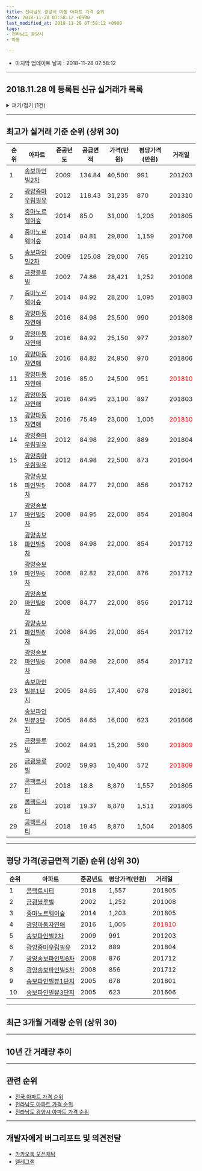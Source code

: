 ```yaml
---
title: 전라남도 광양시 마동 아파트 가격 순위
date: 2018-11-28 07:58:12 +0900
last_modified_at: 2018-11-28 07:58:12 +0900
tags:
- 전라남도 광양시
- 마동

---
```


* 마지막 업데이트 날짜 : 2018-11-28 07:58:12

---

## 2018.11.28 에 등록된 신규 실거래가 목록

<details>
<summary>펴기/접기 (1건)</summary>
<div markdown="1">

|아파트|준공년도|공급면적|가격(만원)|평당가격(만원)|거래일|
|---|---|---|---|---|---|
|[중마노르웨이숲](https://search.naver.com/search.naver?query=%EC%A0%84%EB%9D%BC%EB%82%A8%EB%8F%84+%EA%B4%91%EC%96%91%EC%8B%9C+%EB%A7%88%EB%8F%99+%EC%A4%91%EB%A7%88%EB%85%B8%EB%A5%B4%EC%9B%A8%EC%9D%B4%EC%88%B2)|2014|85.0|22,120|858|<span style="color:red">201811</span>|


</div>
</details>

---

## 최고가 실거래 기준 순위 (상위 30)


|순위|아파트|준공년도|공급면적|가격(만원)|평당가격(만원)|거래일|
|---|---|---|---|---|---|---|
|1|[송보파인빌2차](https://search.naver.com/search.naver?query=%EC%A0%84%EB%9D%BC%EB%82%A8%EB%8F%84+%EA%B4%91%EC%96%91%EC%8B%9C+%EB%A7%88%EB%8F%99+%EC%86%A1%EB%B3%B4%ED%8C%8C%EC%9D%B8%EB%B9%8C2%EC%B0%A8)|2009|134.84|40,500|991|201203|
|2|[광양중마우림필유](https://search.naver.com/search.naver?query=%EC%A0%84%EB%9D%BC%EB%82%A8%EB%8F%84+%EA%B4%91%EC%96%91%EC%8B%9C+%EB%A7%88%EB%8F%99+%EA%B4%91%EC%96%91%EC%A4%91%EB%A7%88%EC%9A%B0%EB%A6%BC%ED%95%84%EC%9C%A0)|2012|118.43|31,235|870|201310|
|3|[중마노르웨이숲](https://search.naver.com/search.naver?query=%EC%A0%84%EB%9D%BC%EB%82%A8%EB%8F%84+%EA%B4%91%EC%96%91%EC%8B%9C+%EB%A7%88%EB%8F%99+%EC%A4%91%EB%A7%88%EB%85%B8%EB%A5%B4%EC%9B%A8%EC%9D%B4%EC%88%B2)|2014|85.0|31,000|1,203|201805|
|4|[중마노르웨이숲](https://search.naver.com/search.naver?query=%EC%A0%84%EB%9D%BC%EB%82%A8%EB%8F%84+%EA%B4%91%EC%96%91%EC%8B%9C+%EB%A7%88%EB%8F%99+%EC%A4%91%EB%A7%88%EB%85%B8%EB%A5%B4%EC%9B%A8%EC%9D%B4%EC%88%B2)|2014|84.81|29,800|1,159|201708|
|5|[송보파인빌2차](https://search.naver.com/search.naver?query=%EC%A0%84%EB%9D%BC%EB%82%A8%EB%8F%84+%EA%B4%91%EC%96%91%EC%8B%9C+%EB%A7%88%EB%8F%99+%EC%86%A1%EB%B3%B4%ED%8C%8C%EC%9D%B8%EB%B9%8C2%EC%B0%A8)|2009|125.08|29,000|765|201210|
|6|[금광블루빌](https://search.naver.com/search.naver?query=%EC%A0%84%EB%9D%BC%EB%82%A8%EB%8F%84+%EA%B4%91%EC%96%91%EC%8B%9C+%EB%A7%88%EB%8F%99+%EA%B8%88%EA%B4%91%EB%B8%94%EB%A3%A8%EB%B9%8C)|2002|74.86|28,421|1,252|201008|
|7|[중마노르웨이숲](https://search.naver.com/search.naver?query=%EC%A0%84%EB%9D%BC%EB%82%A8%EB%8F%84+%EA%B4%91%EC%96%91%EC%8B%9C+%EB%A7%88%EB%8F%99+%EC%A4%91%EB%A7%88%EB%85%B8%EB%A5%B4%EC%9B%A8%EC%9D%B4%EC%88%B2)|2014|84.92|28,200|1,095|201803|
|8|[광양마동자연애](https://search.naver.com/search.naver?query=%EC%A0%84%EB%9D%BC%EB%82%A8%EB%8F%84+%EA%B4%91%EC%96%91%EC%8B%9C+%EB%A7%88%EB%8F%99+%EA%B4%91%EC%96%91%EB%A7%88%EB%8F%99%EC%9E%90%EC%97%B0%EC%95%A0)|2016|84.98|25,500|990|201808|
|9|[광양마동자연애](https://search.naver.com/search.naver?query=%EC%A0%84%EB%9D%BC%EB%82%A8%EB%8F%84+%EA%B4%91%EC%96%91%EC%8B%9C+%EB%A7%88%EB%8F%99+%EA%B4%91%EC%96%91%EB%A7%88%EB%8F%99%EC%9E%90%EC%97%B0%EC%95%A0)|2016|84.92|25,150|977|201807|
|10|[광양마동자연애](https://search.naver.com/search.naver?query=%EC%A0%84%EB%9D%BC%EB%82%A8%EB%8F%84+%EA%B4%91%EC%96%91%EC%8B%9C+%EB%A7%88%EB%8F%99+%EA%B4%91%EC%96%91%EB%A7%88%EB%8F%99%EC%9E%90%EC%97%B0%EC%95%A0)|2016|84.82|24,950|970|201806|
|11|[광양마동자연애](https://search.naver.com/search.naver?query=%EC%A0%84%EB%9D%BC%EB%82%A8%EB%8F%84+%EA%B4%91%EC%96%91%EC%8B%9C+%EB%A7%88%EB%8F%99+%EA%B4%91%EC%96%91%EB%A7%88%EB%8F%99%EC%9E%90%EC%97%B0%EC%95%A0)|2016|85.0|24,500|951|<span style="color:red">201810</span>|
|12|[광양마동자연애](https://search.naver.com/search.naver?query=%EC%A0%84%EB%9D%BC%EB%82%A8%EB%8F%84+%EA%B4%91%EC%96%91%EC%8B%9C+%EB%A7%88%EB%8F%99+%EA%B4%91%EC%96%91%EB%A7%88%EB%8F%99%EC%9E%90%EC%97%B0%EC%95%A0)|2016|84.95|23,100|897|201803|
|13|[광양마동자연애](https://search.naver.com/search.naver?query=%EC%A0%84%EB%9D%BC%EB%82%A8%EB%8F%84+%EA%B4%91%EC%96%91%EC%8B%9C+%EB%A7%88%EB%8F%99+%EA%B4%91%EC%96%91%EB%A7%88%EB%8F%99%EC%9E%90%EC%97%B0%EC%95%A0)|2016|75.49|23,000|1,005|<span style="color:red">201810</span>|
|14|[광양중마우림필유](https://search.naver.com/search.naver?query=%EC%A0%84%EB%9D%BC%EB%82%A8%EB%8F%84+%EA%B4%91%EC%96%91%EC%8B%9C+%EB%A7%88%EB%8F%99+%EA%B4%91%EC%96%91%EC%A4%91%EB%A7%88%EC%9A%B0%EB%A6%BC%ED%95%84%EC%9C%A0)|2012|84.98|22,900|889|201804|
|15|[광양중마우림필유](https://search.naver.com/search.naver?query=%EC%A0%84%EB%9D%BC%EB%82%A8%EB%8F%84+%EA%B4%91%EC%96%91%EC%8B%9C+%EB%A7%88%EB%8F%99+%EA%B4%91%EC%96%91%EC%A4%91%EB%A7%88%EC%9A%B0%EB%A6%BC%ED%95%84%EC%9C%A0)|2012|84.98|22,500|873|201604|
|16|[광양송보파인빌5차](https://search.naver.com/search.naver?query=%EC%A0%84%EB%9D%BC%EB%82%A8%EB%8F%84+%EA%B4%91%EC%96%91%EC%8B%9C+%EB%A7%88%EB%8F%99+%EA%B4%91%EC%96%91%EC%86%A1%EB%B3%B4%ED%8C%8C%EC%9D%B8%EB%B9%8C5%EC%B0%A8)|2008|84.77|22,000|856|201712|
|17|[광양송보파인빌5차](https://search.naver.com/search.naver?query=%EC%A0%84%EB%9D%BC%EB%82%A8%EB%8F%84+%EA%B4%91%EC%96%91%EC%8B%9C+%EB%A7%88%EB%8F%99+%EA%B4%91%EC%96%91%EC%86%A1%EB%B3%B4%ED%8C%8C%EC%9D%B8%EB%B9%8C5%EC%B0%A8)|2008|84.95|22,000|854|201804|
|18|[광양송보파인빌5차](https://search.naver.com/search.naver?query=%EC%A0%84%EB%9D%BC%EB%82%A8%EB%8F%84+%EA%B4%91%EC%96%91%EC%8B%9C+%EB%A7%88%EB%8F%99+%EA%B4%91%EC%96%91%EC%86%A1%EB%B3%B4%ED%8C%8C%EC%9D%B8%EB%B9%8C5%EC%B0%A8)|2008|84.98|22,000|854|201712|
|19|[광양송보파인빌6차](https://search.naver.com/search.naver?query=%EC%A0%84%EB%9D%BC%EB%82%A8%EB%8F%84+%EA%B4%91%EC%96%91%EC%8B%9C+%EB%A7%88%EB%8F%99+%EA%B4%91%EC%96%91%EC%86%A1%EB%B3%B4%ED%8C%8C%EC%9D%B8%EB%B9%8C6%EC%B0%A8)|2008|82.82|22,000|876|201712|
|20|[광양송보파인빌6차](https://search.naver.com/search.naver?query=%EC%A0%84%EB%9D%BC%EB%82%A8%EB%8F%84+%EA%B4%91%EC%96%91%EC%8B%9C+%EB%A7%88%EB%8F%99+%EA%B4%91%EC%96%91%EC%86%A1%EB%B3%B4%ED%8C%8C%EC%9D%B8%EB%B9%8C6%EC%B0%A8)|2008|84.77|22,000|856|201712|
|21|[광양송보파인빌6차](https://search.naver.com/search.naver?query=%EC%A0%84%EB%9D%BC%EB%82%A8%EB%8F%84+%EA%B4%91%EC%96%91%EC%8B%9C+%EB%A7%88%EB%8F%99+%EA%B4%91%EC%96%91%EC%86%A1%EB%B3%B4%ED%8C%8C%EC%9D%B8%EB%B9%8C6%EC%B0%A8)|2008|84.95|22,000|854|201712|
|22|[광양송보파인빌6차](https://search.naver.com/search.naver?query=%EC%A0%84%EB%9D%BC%EB%82%A8%EB%8F%84+%EA%B4%91%EC%96%91%EC%8B%9C+%EB%A7%88%EB%8F%99+%EA%B4%91%EC%96%91%EC%86%A1%EB%B3%B4%ED%8C%8C%EC%9D%B8%EB%B9%8C6%EC%B0%A8)|2008|84.98|22,000|854|201712|
|23|[송보파인빌뷰1단지](https://search.naver.com/search.naver?query=%EC%A0%84%EB%9D%BC%EB%82%A8%EB%8F%84+%EA%B4%91%EC%96%91%EC%8B%9C+%EB%A7%88%EB%8F%99+%EC%86%A1%EB%B3%B4%ED%8C%8C%EC%9D%B8%EB%B9%8C%EB%B7%B01%EB%8B%A8%EC%A7%80)|2005|84.65|17,400|678|201801|
|24|[송보파인빌뷰3단지](https://search.naver.com/search.naver?query=%EC%A0%84%EB%9D%BC%EB%82%A8%EB%8F%84+%EA%B4%91%EC%96%91%EC%8B%9C+%EB%A7%88%EB%8F%99+%EC%86%A1%EB%B3%B4%ED%8C%8C%EC%9D%B8%EB%B9%8C%EB%B7%B03%EB%8B%A8%EC%A7%80)|2005|84.65|16,000|623|201606|
|25|[금광블루빌](https://search.naver.com/search.naver?query=%EC%A0%84%EB%9D%BC%EB%82%A8%EB%8F%84+%EA%B4%91%EC%96%91%EC%8B%9C+%EB%A7%88%EB%8F%99+%EA%B8%88%EA%B4%91%EB%B8%94%EB%A3%A8%EB%B9%8C)|2002|84.91|15,200|590|<span style="color:red">201809</span>|
|26|[금광블루빌](https://search.naver.com/search.naver?query=%EC%A0%84%EB%9D%BC%EB%82%A8%EB%8F%84+%EA%B4%91%EC%96%91%EC%8B%9C+%EB%A7%88%EB%8F%99+%EA%B8%88%EA%B4%91%EB%B8%94%EB%A3%A8%EB%B9%8C)|2002|59.93|10,400|572|<span style="color:red">201809</span>|
|27|[콤팩트시티](https://search.naver.com/search.naver?query=%EC%A0%84%EB%9D%BC%EB%82%A8%EB%8F%84+%EA%B4%91%EC%96%91%EC%8B%9C+%EB%A7%88%EB%8F%99+%EC%BD%A4%ED%8C%A9%ED%8A%B8%EC%8B%9C%ED%8B%B0)|2018|18.8|8,870|1,557|201805|
|28|[콤팩트시티](https://search.naver.com/search.naver?query=%EC%A0%84%EB%9D%BC%EB%82%A8%EB%8F%84+%EA%B4%91%EC%96%91%EC%8B%9C+%EB%A7%88%EB%8F%99+%EC%BD%A4%ED%8C%A9%ED%8A%B8%EC%8B%9C%ED%8B%B0)|2018|19.37|8,870|1,511|201805|
|29|[콤팩트시티](https://search.naver.com/search.naver?query=%EC%A0%84%EB%9D%BC%EB%82%A8%EB%8F%84+%EA%B4%91%EC%96%91%EC%8B%9C+%EB%A7%88%EB%8F%99+%EC%BD%A4%ED%8C%A9%ED%8A%B8%EC%8B%9C%ED%8B%B0)|2018|19.45|8,870|1,504|201805|


---

## 평당 가격(공급면적 기준) 순위 (상위 30)


|순위|아파트|준공년도|평당가격(만원)|거래일|
|---|---|---|---|---|
|1|[콤팩트시티](https://search.naver.com/search.naver?query=%EC%A0%84%EB%9D%BC%EB%82%A8%EB%8F%84+%EA%B4%91%EC%96%91%EC%8B%9C+%EB%A7%88%EB%8F%99+%EC%BD%A4%ED%8C%A9%ED%8A%B8%EC%8B%9C%ED%8B%B0)|2018|1,557|201805|
|2|[금광블루빌](https://search.naver.com/search.naver?query=%EC%A0%84%EB%9D%BC%EB%82%A8%EB%8F%84+%EA%B4%91%EC%96%91%EC%8B%9C+%EB%A7%88%EB%8F%99+%EA%B8%88%EA%B4%91%EB%B8%94%EB%A3%A8%EB%B9%8C)|2002|1,252|201008|
|3|[중마노르웨이숲](https://search.naver.com/search.naver?query=%EC%A0%84%EB%9D%BC%EB%82%A8%EB%8F%84+%EA%B4%91%EC%96%91%EC%8B%9C+%EB%A7%88%EB%8F%99+%EC%A4%91%EB%A7%88%EB%85%B8%EB%A5%B4%EC%9B%A8%EC%9D%B4%EC%88%B2)|2014|1,203|201805|
|4|[광양마동자연애](https://search.naver.com/search.naver?query=%EC%A0%84%EB%9D%BC%EB%82%A8%EB%8F%84+%EA%B4%91%EC%96%91%EC%8B%9C+%EB%A7%88%EB%8F%99+%EA%B4%91%EC%96%91%EB%A7%88%EB%8F%99%EC%9E%90%EC%97%B0%EC%95%A0)|2016|1,005|<span style="color:red">201810</span>|
|5|[송보파인빌2차](https://search.naver.com/search.naver?query=%EC%A0%84%EB%9D%BC%EB%82%A8%EB%8F%84+%EA%B4%91%EC%96%91%EC%8B%9C+%EB%A7%88%EB%8F%99+%EC%86%A1%EB%B3%B4%ED%8C%8C%EC%9D%B8%EB%B9%8C2%EC%B0%A8)|2009|991|201203|
|6|[광양중마우림필유](https://search.naver.com/search.naver?query=%EC%A0%84%EB%9D%BC%EB%82%A8%EB%8F%84+%EA%B4%91%EC%96%91%EC%8B%9C+%EB%A7%88%EB%8F%99+%EA%B4%91%EC%96%91%EC%A4%91%EB%A7%88%EC%9A%B0%EB%A6%BC%ED%95%84%EC%9C%A0)|2012|889|201804|
|7|[광양송보파인빌6차](https://search.naver.com/search.naver?query=%EC%A0%84%EB%9D%BC%EB%82%A8%EB%8F%84+%EA%B4%91%EC%96%91%EC%8B%9C+%EB%A7%88%EB%8F%99+%EA%B4%91%EC%96%91%EC%86%A1%EB%B3%B4%ED%8C%8C%EC%9D%B8%EB%B9%8C6%EC%B0%A8)|2008|876|201712|
|8|[광양송보파인빌5차](https://search.naver.com/search.naver?query=%EC%A0%84%EB%9D%BC%EB%82%A8%EB%8F%84+%EA%B4%91%EC%96%91%EC%8B%9C+%EB%A7%88%EB%8F%99+%EA%B4%91%EC%96%91%EC%86%A1%EB%B3%B4%ED%8C%8C%EC%9D%B8%EB%B9%8C5%EC%B0%A8)|2008|856|201712|
|9|[송보파인빌뷰1단지](https://search.naver.com/search.naver?query=%EC%A0%84%EB%9D%BC%EB%82%A8%EB%8F%84+%EA%B4%91%EC%96%91%EC%8B%9C+%EB%A7%88%EB%8F%99+%EC%86%A1%EB%B3%B4%ED%8C%8C%EC%9D%B8%EB%B9%8C%EB%B7%B01%EB%8B%A8%EC%A7%80)|2005|678|201801|
|10|[송보파인빌뷰3단지](https://search.naver.com/search.naver?query=%EC%A0%84%EB%9D%BC%EB%82%A8%EB%8F%84+%EA%B4%91%EC%96%91%EC%8B%9C+%EB%A7%88%EB%8F%99+%EC%86%A1%EB%B3%B4%ED%8C%8C%EC%9D%B8%EB%B9%8C%EB%B7%B03%EB%8B%A8%EC%A7%80)|2005|623|201606|


---

## 최근 3개월 거래량 순위 (상위 30)


<div style="width:100%;">
    <canvas id="deal_count_ranking" height="250"></canvas>
</div>


<script>
new Chart(document.getElementById("deal_count_ranking"), {
    type: 'horizontalBar',
    data: {
        labels: ['광양중마우림필유', '광양송보파인빌5차', '중마노르웨이숲', '광양마동자연애', '광양송보파인빌6차', '금광블루빌', '송보파인빌뷰3단지', '송보파인빌2차'],
        datasets: [{
            label: '실거래 수',
            data: [23, 19, 13, 10, 10, 7, 2, 1],
            borderColor: "rgba(255, 0, 128, 1)",
            backgroundColor: "rgba(255, 0, 128, 0.5)",
            fill: false,
        }]
    },
    options: {
        responsive: true,
        title: {
            display: true,
            text: '최근 3개월 거래량 순위'
        },
        tooltips: {
            mode: 'index',
            intersect: false,
            callbacks: {
                title: function(tooltipItems, data) {
                    return "실거래 수:";
                },
                label: function(tooltipItem, data) {
                    return data.labels[tooltipItem.index] + ": " + tooltipItem.xLabel;
                }
            }
        },
        hover: {
            mode: 'nearest',
            intersect: true
        },
        scales: {
            xAxes: [{
                display: true,
                scaleLabel: {
                    display: true,
                    labelString: '실거래 수'
                },
                ticks: {
                    suggestedMin: 0,
                }
            }],
            yAxes: [{
                display: true,
                ticks: {
                    autoSkip: false,
                    callback: function(value, index, values) {
                        if (value.length > 15)
                            return value.substr(0, 13) + "...";
                        else
                            return value;
                    }
                },
                scaleLabel: {
                    display: false,
                }
            }]
        }
    }
});

</script>


---

## 10년 간 거래량 추이


<div style="width:100%;">
    <canvas id="deal_progress" height="250"></canvas>
</div>

<script>
new Chart(document.getElementById("deal_progress"), {
    type: 'line',
    data: {
        labels: ['200811','200812','200901','200902','200903','200904','200905','200906','200907','200908','200909','200910','200911','200912','201001','201002','201003','201004','201005','201006','201007','201008','201009','201010','201011','201012','201101','201102','201103','201104','201105','201106','201107','201108','201109','201110','201111','201112','201201','201202','201203','201204','201205','201206','201207','201208','201209','201210','201211','201212','201301','201302','201303','201304','201305','201306','201307','201308','201309','201310','201311','201312','201401','201402','201403','201404','201405','201406','201407','201408','201409','201410','201411','201412','201501','201502','201503','201504','201505','201506','201507','201508','201509','201510','201511','201512','201601','201602','201603','201604','201605','201606','201607','201608','201609','201610','201611','201612','201701','201702','201703','201704','201705','201706','201707','201708','201709','201710','201711','201712','201801','201802','201803','201804','201805','201806','201807','201808','201809','201810','201811'],
        datasets: [{
            label: '실거래 수',
            pointRadius: 1,
            data: [2, 0, 1, 2, 0, 3, 6, 5, 3, 3, 7, 3, 12, 8, 7, 2, 12, 11, 2, 6, 5, 7, 10, 2, 4, 5, 7, 3, 4, 4, 10, 56, 14, 19, 18, 19, 22, 10, 6, 3, 7, 3, 8, 5, 6, 5, 7, 8, 9, 7, 6, 5, 7, 13, 14, 13, 10, 13, 14, 14, 6, 4, 5, 4, 3, 15, 3, 10, 53, 9, 11, 16, 13, 14, 10, 12, 9, 17, 6, 18, 8, 7, 13, 18, 16, 13, 6, 11, 21, 35, 14, 17, 18, 34, 51, 38, 24, 16, 13, 13, 19, 21, 15, 16, 17, 12, 14, 9, 87, 28, 56, 52, 49, 28, 175, 94, 58, 49, 42, 34, 9],
            borderColor: "rgba(255, 201, 14, 1)",
            backgroundColor: "rgba(255, 201, 14, 0.5)",
            fill: true,
        }]
    },
    options: {
        responsive: true,
        title: {
            display: true,
            text: '10년간 거래량 추이'
        },
        tooltips: {
            mode: 'index',
            intersect: false,
        },
        hover: {
            mode: 'nearest',
            intersect: true
        },
        scales: {
            xAxes: [{
                display: true,
                scaleLabel: {
                    display: true,
                    labelString: '년/월'
                }
            }],
            yAxes: [{
                display: true,
                ticks: {
                    suggestedMin: 0,
                },
                scaleLabel: {
                    display: true,
                    labelString: '실거래 수'
                }
            }]
        }
    }
});

</script>


---

## 관련 순위

- [전국 아파트 가격 순위](https://inasie.github.io/apt-ranking/전국)
- [전라남도 아파트 가격 순위](https://inasie.github.io/apt-ranking/전라남도)
- [전라남도 광양시 아파트 가격 순위](https://inasie.github.io/apt-ranking/전라남도-광양시)


---

## 개발자에게 버그리포트 및 의견전달

- [카카오톡 오픈채팅](https://open.kakao.com/o/gLJUAP4)
- [텔레그램](https://t.me/inasie)

